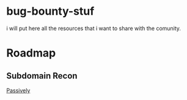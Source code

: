 # bug-bounty-stuf
i will put here all the resources that i want to share with the comunity.

# Roadmap 

## Subdomain Recon

 [Passively](https://github.com/ayadim/bug-bounty-stuf/blob/main/roadmap/Recon-Subdomain-Passive.png)
